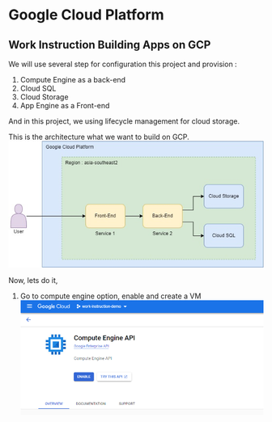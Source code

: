# Google Cloud Platform

## Work Instruction Building Apps on GCP

We will use several step for configuration this project and provision :
1.	Compute Engine as a back-end
2.	Cloud SQL
3.	Cloud Storage
4.	App Engine as a Front-end

And in this project, we using lifecycle management for cloud storage.

This is the architecture what we want to build on GCP.
<br> ![Capture](Material/1.jpg) <br>

Now, lets do it,

1. Go to compute engine option, enable and create a VM
<br> ![Capture](Material/2.png) <br>
